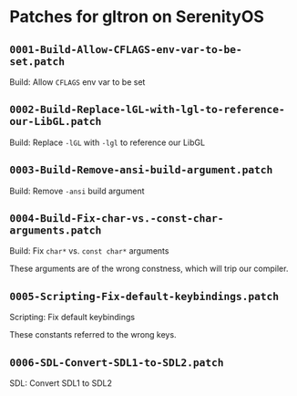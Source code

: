 # Patches for gltron on SerenityOS

## `0001-Build-Allow-CFLAGS-env-var-to-be-set.patch`

Build: Allow `CFLAGS` env var to be set


## `0002-Build-Replace-lGL-with-lgl-to-reference-our-LibGL.patch`

Build: Replace `-lGL` with `-lgl` to reference our LibGL


## `0003-Build-Remove-ansi-build-argument.patch`

Build: Remove `-ansi` build argument


## `0004-Build-Fix-char-vs.-const-char-arguments.patch`

Build: Fix `char*` vs. `const char*` arguments

These arguments are of the wrong constness, which will trip our
compiler.

## `0005-Scripting-Fix-default-keybindings.patch`

Scripting: Fix default keybindings

These constants referred to the wrong keys.

## `0006-SDL-Convert-SDL1-to-SDL2.patch`

SDL: Convert SDL1 to SDL2


